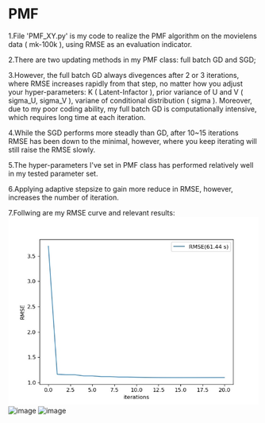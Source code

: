 # PMF
1.File 'PMF_XY.py' is my code to realize the PMF algorithm on the movielens data ( mk-100k ), using RMSE as an evaluation indicator.

2.There are two updating methods in my PMF class: full batch GD and SGD; 

3.However, the full batch GD always divegences after 2 or 3 iterations, where RMSE increases rapidly from that step, no matter how you adjust your hyper-parameters: K ( Latent-Infactor ), prior variance of U and V ( sigma_U, sigma_V ), variane of conditional distribution ( sigma ). Moreover, due to my poor coding ability, my full batch GD is computationally intensive, which requires long time at each iteration. 

4.While the SGD performs more steadly than GD, after 10~15 iterations RMSE has been down to the minimal, however, where you keep iterating will still raise the RMSE slowly.

5.The hyper-parameters I've set in PMF class has performed relatively well in my tested parameter set.

6.Applying adaptive stepsize to gain more reduce in RMSE, however, increases the number of iteration.

7.Follwing are my RMSE curve and relevant results:
![image](https://github.com/20XYSong/PMF/blob/main/Image/PMF_RMSE.jpeg)
![image](https://github.com/20XYSong/PMF/blob/main/Image/PMF_results1.jpeg)
![image](https://github.com/20XYSong/PMF/blob/main/Image/PMF_results2.jpeg)
